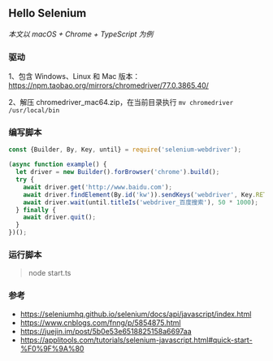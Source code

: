 ## Hello Selenium

_本文以 macOS + Chrome + TypeScript 为例_

### 驱动
1、包含 Windows、Linux 和 Mac 版本：https://npm.taobao.org/mirrors/chromedriver/77.0.3865.40/

2、解压 chromedriver_mac64.zip，在当前目录执行 `mv chromedriver /usr/local/bin`

### 编写脚本
```js
const {Builder, By, Key, until} = require('selenium-webdriver');

(async function example() {
  let driver = new Builder().forBrowser('chrome').build();
  try {
    await driver.get('http://www.baidu.com');
    await driver.findElement(By.id('kw')).sendKeys('webdriver', Key.RETURN);
    await driver.wait(until.titleIs('webdriver_百度搜索'), 50 * 1000);
  } finally {
    await driver.quit();
  }
})();
```

### 运行脚本
> node start.ts

### 参考
- https://seleniumhq.github.io/selenium/docs/api/javascript/index.html
- https://www.cnblogs.com/fnng/p/5854875.html
- https://juejin.im/post/5b0e53e6518825158a6697aa
- https://applitools.com/tutorials/selenium-javascript.html#quick-start-%F0%9F%9A%80

